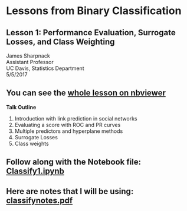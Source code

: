 # Lessons from Binary Classification

## Lesson 1: Performance Evaluation, Surrogate Losses, and Class Weighting

James Sharpnack<br>
Assistant Professor<br>
UC Davis, Statistics Department<br>
5/5/2017<br>

## You can see the [whole lesson on nbviewer](http://nbviewer.jupyter.org/github/jsharpna/DavisSML/blob/master/lectures/classify/Classify1.ipynb?flush_cache=true)

__Talk Outline__
1. Introduction with link prediction in social networks
1. Evaluating a score with ROC and PR curves
1. Multiple predictors and hyperplane methods
1. Surrogate Losses
1. Class weights

## Follow along with the Notebook file: [Classify1.ipynb](Classify1.ipynb)

## Here are notes that I will be using: [classifynotes.pdf](classifynotes.pdf)
